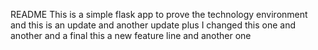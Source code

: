 README
This is a simple flask app to prove the technology environment
and this is an update
and another update plus I changed this one
and another 
and a final
this a new feature line
and another one
